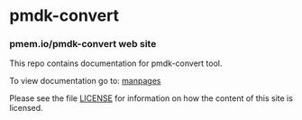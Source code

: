 pmdk-convert
============

### pmem.io/pmdk-convert web site

This repo contains documentation for pmdk-convert tool.

To view documentation go to: [manpages](http://pmem.io/pmdk-convert/manpages/master/pmdk-convert.1.md)

Please see the file [LICENSE](https://github.com/pmem/pmdk-convert/blob/gh-pages/LICENSE)
for information on how the content of this site is licensed.
